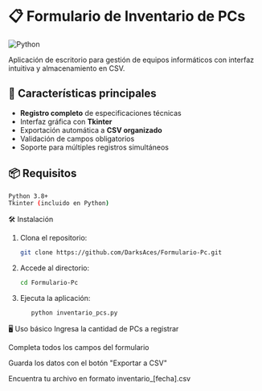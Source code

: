 # 📋 Formulario de Inventario de PCs

![Python](https://img.shields.io/badge/python-3.8%2B-blue)

Aplicación de escritorio para gestión de equipos informáticos con interfaz intuitiva y almacenamiento en CSV.

## 🚀 Características principales

- **Registro completo** de especificaciones técnicas
- Interfaz gráfica con **Tkinter**
- Exportación automática a **CSV organizado**
- Validación de campos obligatorios
- Soporte para múltiples registros simultáneos

## 📦 Requisitos

```bash
Python 3.8+
Tkinter (incluido en Python)
```

🛠 Instalación
1. Clona el repositorio:
   ```bash
   git clone https://github.com/DarksAces/Formulario-Pc.git
   ```
2. Accede al directorio:
   ```bash
   cd Formulario-Pc
   ```
3. Ejecuta la aplicación:
   ````bash
      python inventario_pcs.py
🖥 Uso básico
   Ingresa la cantidad de PCs a registrar

   Completa todos los campos del formulario

   Guarda los datos con el botón "Exportar a CSV"

   Encuentra tu archivo en formato inventario_[fecha].csv
